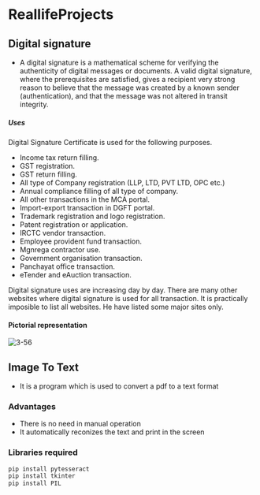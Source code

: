 # ReallifeProjects

## Digital signature
- A digital signature is a mathematical scheme for verifying the authenticity of digital messages or documents. A valid digital signature, where the prerequisites are satisfied, gives a recipient very strong reason to believe that the message was created by a known sender (authentication), and that the message was not altered in transit integrity.
##### Uses
Digital Signature Certificate is used for the following purposes.

- Income tax return filling.
- GST registration.
- GST return filling.
- All type of Company registration (LLP, LTD, PVT LTD, OPC etc.)
- Annual compliance filling of all type of company.
- All other transactions in the MCA portal.
- Import-export transaction in DGFT portal.
- Trademark registration and logo registration.
- Patent registration or application.
- IRCTC vendor transaction.
- Employee provident fund transaction.
- Mgnrega contractor use.
- Government organisation transaction.
- Panchayat office transaction.
- eTender and eAuction transaction.

Digital signature uses are increasing day by day. There are many other websites where digital signature is used for all transaction. It is practically imposible to list all websites. He have listed some major sites only.
#### Pictorial representation
![3-56](https://user-images.githubusercontent.com/74062509/115358984-d6e25900-a1db-11eb-8832-339e0bb6f871.png)



## Image To Text

- It is a program which is used to convert a pdf to a text format

### Advantages
-  There is no need in manual operation 
-  It automatically reconizes the text and print in the screen

### Libraries required
```Python
pip install pytesseract
pip install tkinter
pip install PIL
```
